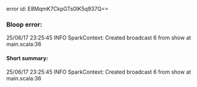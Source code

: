error id: E8MqmK7CkpGTs0IK5q937Q==
### Bloop error:

25/06/17 23:25:45 INFO SparkContext: Created broadcast 6 from show at main.scala:36
#### Short summary: 

25/06/17 23:25:45 INFO SparkContext: Created broadcast 6 from show at main.scala:36